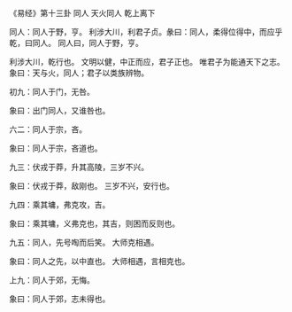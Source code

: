 《易经》第十三卦 同人 天火同人 乾上离下

同人：同人于野，亨。 利涉大川，利君子贞。彖曰：同人，柔得位得中，而应乎乾，曰同人。 同人曰，同人于野，亨。

利涉大川，乾行也。 文明以健，中正而应，君子正也。 唯君子为能通天下之志。象曰：天与火，同人；君子以类族辨物。

初九：同人于门，无咎。

象曰：出门同人，又谁咎也。

六二：同人于宗，吝。

象曰：同人于宗，吝道也。

九三：伏戎于莽，升其高陵，三岁不兴。

象曰：伏戎于莽，敌刚也。 三岁不兴，安行也。

九四：乘其墉，弗克攻，吉。

象曰：乘其墉，义弗克也，其吉，则困而反则也。

九五：同人，先号啕而后笑。 大师克相遇。

象曰：同人之先，以中直也。 大师相遇，言相克也。

上九：同人于郊，无悔。

象曰：同人于郊，志未得也。

